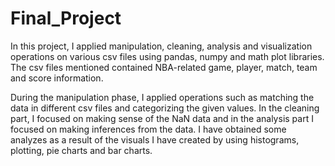 # Final_Project

In this project, I applied manipulation, cleaning, analysis and visualization operations on various csv files using pandas, numpy and math plot libraries. The csv files mentioned contained NBA-related game, player, match, team and score information.

During the manipulation phase, I applied operations such as matching the data in different csv files and categorizing the given values. In the cleaning part, I focused on making sense of the NaN data and in the analysis part I focused on making inferences from the data. I have obtained some analyzes as a result of the visuals I have created by using histograms, plotting, pie charts and bar charts.
